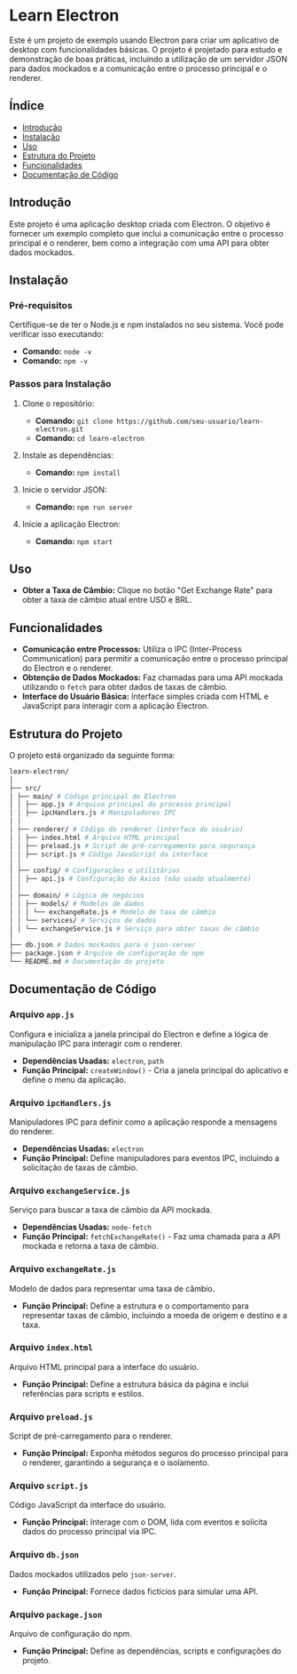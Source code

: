 # Learn Electron

Este é um projeto de exemplo usando Electron para criar um aplicativo de desktop com funcionalidades básicas. O projeto é projetado para estudo e demonstração de boas práticas, incluindo a utilização de um servidor JSON para dados mockados e a comunicação entre o processo principal e o renderer.

## Índice

- [Introdução](#introdução)
- [Instalação](#instalação)
- [Uso](#uso)
- [Estrutura do Projeto](#estrutura-do-projeto)
- [Funcionalidades](#funcionalidades)
- [Documentação de Código](#documentação-de-código)

## Introdução

Este projeto é uma aplicação desktop criada com Electron. O objetivo é fornecer um exemplo completo que inclui a comunicação entre o processo principal e o renderer, bem como a integração com uma API para obter dados mockados.

## Instalação

### Pré-requisitos

Certifique-se de ter o Node.js e npm instalados no seu sistema. Você pode verificar isso executando:

- **Comando:** `node -v`
- **Comando:** `npm -v`

### Passos para Instalação

1. Clone o repositório:

   - **Comando:** `git clone https://github.com/seu-usuario/learn-electron.git`
   - **Comando:** `cd learn-electron`

2. Instale as dependências:

   - **Comando:** `npm install`

3. Inicie o servidor JSON:

   - **Comando:** `npm run server`

4. Inicie a aplicação Electron:

   - **Comando:** `npm start`

## Uso

- **Obter a Taxa de Câmbio:** Clique no botão "Get Exchange Rate" para obter a taxa de câmbio atual entre USD e BRL.

## Funcionalidades

- **Comunicação entre Processos:** Utiliza o IPC (Inter-Process Communication) para permitir a comunicação entre o processo principal do Electron e o renderer.
- **Obtenção de Dados Mockados:** Faz chamadas para uma API mockada utilizando o `fetch` para obter dados de taxas de câmbio.
- **Interface do Usuário Básica:** Interface simples criada com HTML e JavaScript para interagir com a aplicação Electron.

## Estrutura do Projeto

O projeto está organizado da seguinte forma:

```bash
learn-electron/
│
├── src/
│ ├── main/ # Código principal do Electron
│ │ ├── app.js # Arquivo principal do processo principal
│ │ ├── ipcHandlers.js # Manipuladores IPC
│ │
│ ├── renderer/ # Código do renderer (interface do usuário)
│ │ ├── index.html # Arquivo HTML principal
│ │ ├── preload.js # Script de pré-carregamento para segurança
│ │ ├── script.js # Código JavaScript da interface
│ │
│ ├── config/ # Configurações e utilitários
│ │ ├── api.js # Configuração do Axios (não usado atualmente)
│ │
│ ├── domain/ # Lógica de negócios
│ │ ├── models/ # Modelos de dados
│ │ │ └── exchangeRate.js # Modelo de taxa de câmbio
│ │ └── services/ # Serviços de dados
│ │ └── exchangeService.js # Serviço para obter taxas de câmbio
│
├── db.json # Dados mockados para o json-server
├── package.json # Arquivo de configuração do npm
└── README.md # Documentação do projeto
``` 

## Documentação de Código

### Arquivo `app.js`

Configura e inicializa a janela principal do Electron e define a lógica de manipulação IPC para interagir com o renderer.

- **Dependências Usadas:** `electron`, `path`
- **Função Principal:** `createWindow()` - Cria a janela principal do aplicativo e define o menu da aplicação.

### Arquivo `ipcHandlers.js`

Manipuladores IPC para definir como a aplicação responde a mensagens do renderer.

- **Dependências Usadas:** `electron`
- **Função Principal:** Define manipuladores para eventos IPC, incluindo a solicitação de taxas de câmbio.

### Arquivo `exchangeService.js`

Serviço para buscar a taxa de câmbio da API mockada.

- **Dependências Usadas:** `node-fetch`
- **Função Principal:** `fetchExchangeRate()` - Faz uma chamada para a API mockada e retorna a taxa de câmbio.

### Arquivo `exchangeRate.js`

Modelo de dados para representar uma taxa de câmbio.

- **Função Principal:** Define a estrutura e o comportamento para representar taxas de câmbio, incluindo a moeda de origem e destino e a taxa.

### Arquivo `index.html`

Arquivo HTML principal para a interface do usuário.

- **Função Principal:** Define a estrutura básica da página e inclui referências para scripts e estilos.

### Arquivo `preload.js`

Script de pré-carregamento para o renderer.

- **Função Principal:** Exponha métodos seguros do processo principal para o renderer, garantindo a segurança e o isolamento.

### Arquivo `script.js`

Código JavaScript da interface do usuário.

- **Função Principal:** Interage com o DOM, lida com eventos e solicita dados do processo principal via IPC.

### Arquivo `db.json`

Dados mockados utilizados pelo `json-server`.

- **Função Principal:** Fornece dados fictícios para simular uma API.

### Arquivo `package.json`

Arquivo de configuração do npm.

- **Função Principal:** Define as dependências, scripts e configurações do projeto.